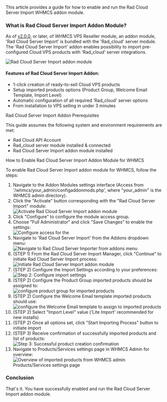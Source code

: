 This article provides a guide for how to enable and run the Rad Cloud Server Import WHMCS addon module.

### What is Rad Cloud Server Import Addon Module?

As of [v2.0.0](https://github.com/Rad-Web-Hosting/whmcs-vps-reseller/releases/tag/2.0.0), or later, of WHMCS VPS Reseller module, an addon module, 'Rad Cloud Server Import' is bundled with the 'Rad_cloud' server module. The 'Rad Cloud Server Import' addon enables possibility to import pre-configured Cloud VPS products with 'Rad_cloud' server integrations.

![Rad Cloud Server Import addon module](//new.radwebhosting.com/client_area/images/knowledgebase/new-rwh-server-import-addon.webp)

#### Features of Rad Cloud Server Import Addon:

*   1-click creation of ready-to-sell Cloud VPS products
*   Setup imported products options (Product Group, Welcome Email Template, Import Level)
*   Automatic configuration of all required 'Rad_cloud' server options
*   From installation to VPS selling in under 3 minutes

Rad Cloud Server Import Addon Prerequisites

This guide assumes the following system and environment requirements are met:

*   Rad Cloud API Account
*   Rad_cloud server module installed & connected 
*   Rad Cloud Server Import addon module installed

How to Enable Rad Cloud Server Import Addon Module for WHMCS

To enable Rad Cloud Server Import addon module for WHMCS, follow the steps:

1.  Navigate to the Addon Modules settings interface (Access from '/whmcs/your_admin/configaddonmods.php', where "your_admin" is the WHMCS admin directory).
2.  Click the "Activate" button corresponding with the "Rad Cloud Server Import" module:  
    ![Activate Rad Cloud Server Import addon module](//new.radwebhosting.com/client_area/images/knowledgebase/activate-rad-cloud-server-import-addon-module.webp)
3.  Click "Configure" to configure the module access group.
4.  Choose "Full Administrator" and click "Save Changes" to enable the settings:  
    ![Configure access for the ](//new.radwebhosting.com/client_area/images/knowledgebase/addon-give-access-to-admin-role-group.webp)
5.  Navigate to 'Rad Cloud Server Import' from the Addons dropdown menu:  
    ![Navigate to Rad Cloud Server Importer from addons menu](//new.radwebhosting.com/client_area/images/knowledgebase/navigate-to-rad-cloud-server-importer-from-addons-menu.webp)
6.  (STEP 1) From the Rad Cloud Server Import Manager, click "Continue" to initiate Rad Cloud Server Import process:  
    ![initiate Rad Cloud Server Import addon module](//new.radwebhosting.com/client_area/images/knowledgebase/initiate-rad-cloud-server-importer-addon-module.webp)
7.  (STEP 2) Configure the Import Settings according to your preferences:  
    ![Step 2: Configure import settings](//new.radwebhosting.com/client_area/images/knowledgebase/rad-cloud-import-addon-step-2-configure-import-settings.webp)
8.  (STEP 2) Configure the Product Group imported products should be assigned to:  
    ![configure product group for imported products](//new.radwebhosting.com/client_area/images/knowledgebase/configure-product-group.webp)
9.  (STEP 2) Configure the Welcome Email template imported products should use:  
    ![configure the Welcome Email template to assign to imported products](//new.radwebhosting.com/client_area/images/knowledgebase/configure-product-welcome-email-template.webp)
10.  (STEP 2) Select "Import Level" value ('Lite Import' recommended for new installs)
11.  (STEP 2) Once all options set, click "Start Importing Process" button to initiate import
12.  (STEP 3) Receive confirmation of successfully imported products and list of products:  
    ![Step 3: Successful product creation confirmation](//new.radwebhosting.com/client_area/images/knowledgebase/rad-cloud-import-addon-step-3-successful-products-created-confirmation.webp)
13.  Navigate to Products/Services settings page in WHMCS Admin for overview:  
    ![Overview of imported products from WHMCS admin Products/Services settings page](//new.radwebhosting.com/client_area/images/knowledgebase/imported-products-configured-with-rad-cloud-server-module.webp)

### Conclusion

That's it. You have successfully enabled and run the Rad Cloud Server Import addon module.
